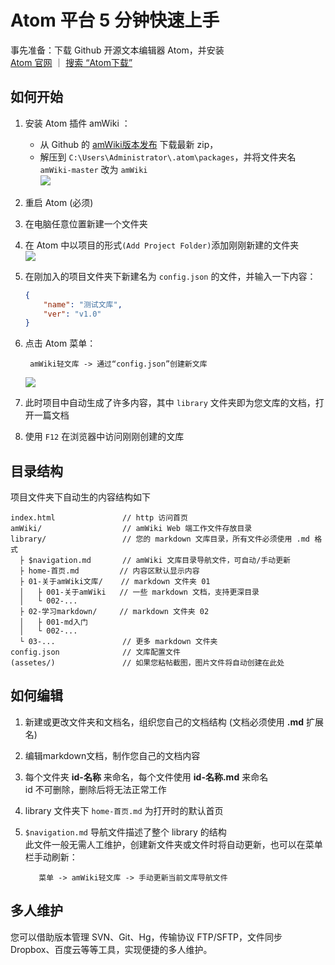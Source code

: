 # Atom 平台 5 分钟快速上手

事先准备：下载 Github 开源文本编辑器 Atom，并安装  
[Atom 官网](https://atom.io/ "Atom官网") ｜ [搜索 “Atom下载”](https://www.baidu.com/s?wd=atom%E4%B8%8B%E8%BD%BD)

## 如何开始

1. 安装 Atom 插件 amWiki ：  
   - 从 Github 的 [amWiki版本发布](https://github.com/TevinLi/amWiki/releases) 下载最新 zip，  
   - 解压到 `C:\Users\Administrator\.atom\packages`，并将文件夹名 `amWiki-master` 改为 `amWiki`  
   ![](assets/010/20170720-53e4ab44.png=400-)  

2. 重启 Atom (必须)

3. 在电脑任意位置新建一个文件夹

4. 在 Atom 中以项目的形式`(Add Project Folder)`添加刚刚新建的文件夹  
   ![](https://amwiki.xf09.net/docs/assets/001.tiny/03-7ce48bba.png=-180)

5. 在刚加入的项目文件夹下新建名为 `config.json` 的文件，并输入一下内容：
    ```json
    {
        "name": "测试文库",
        "ver": "v1.0"
    }
    ```
6. 点击 Atom 菜单：

		amWiki轻文库 -> 通过“config.json”创建新文库  
    ![](https://amwiki.xf09.net/docs/assets/001.tiny/02-78f2030d.png=400-)

7. 此时项目中自动生成了许多内容，其中 `library` 文件夹即为您文库的文档，打开一篇文档

8. 使用 `F12` 在浏览器中访问刚刚创建的文库


## 目录结构
项目文件夹下自动生的内容结构如下

    index.html               // http 访问首页
    amWiki/                  // amWiki Web 端工作文件存放目录
    library/                 // 您的 markdown 文库目录，所有文件必须使用 .md 格式
      ├ $navigation.md       // amWiki 文库目录导航文件，可自动/手动更新
      ├ home-首页.md         // 内容区默认显示内容
      ├ 01-关于amWiki文库/    // markdown 文件夹 01
      │   ├ 001-关于amWiki   // 一些 markdown 文档，支持更深目录
      │   └ 002-...
      ├ 02-学习markdown/     // markdown 文件夹 02
      │   ├ 001-md入门
      │   └ 002-...
      └ 03-...               // 更多 markdown 文件夹
    config.json              // 文库配置文件
    (assetes/)               // 如果您粘帖截图，图片文件将自动创建在此处


## 如何编辑
1. 新建或更改文件夹和文档名，组织您自己的文档结构 (文档必须使用 **.md** 扩展名)

2. 编辑markdown文档，制作您自己的文档内容

3. 每个文件夹 **id-名称** 来命名，每个文件使用 **id-名称.md** 来命名  
   id 不可删除，删除后将无法正常工作

4. library 文件夹下 `home-首页.md` 为打开时的默认首页  

5. `$navigation.md` 导航文件描述了整个 library 的结构  
   此文件一般无需人工维护，创建新文件夹或文件时将自动更新，也可以在菜单栏手动刷新：

		  菜单 -> amWiki轻文库 -> 手动更新当前文库导航文件


## 多人维护
您可以借助版本管理 SVN、Git、Hg，传输协议 FTP/SFTP，文件同步 Dropbox、百度云等等工具，实现便捷的多人维护。
